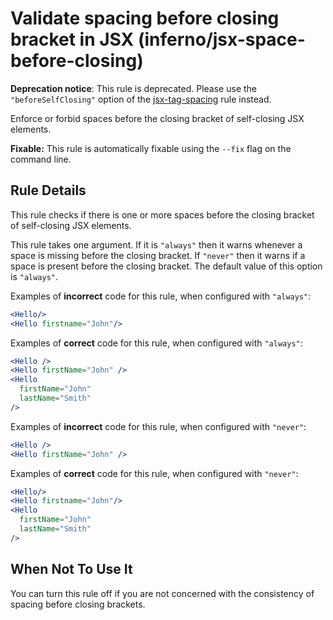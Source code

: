 # Validate spacing before closing bracket in JSX (inferno/jsx-space-before-closing)

**Deprecation notice**: This rule is deprecated. Please use the `"beforeSelfClosing"` option of the [jsx-tag-spacing](https://github.com/infernojs/eslint-plugin-inferno/blob/master/docs/rules/jsx-tag-spacing.md) rule instead.

Enforce or forbid spaces before the closing bracket of self-closing JSX elements.

**Fixable:** This rule is automatically fixable using the `--fix` flag on the command line.

## Rule Details

This rule checks if there is one or more spaces before the closing bracket of self-closing JSX elements.

This rule takes one argument. If it is `"always"` then it warns whenever a space is missing before the closing bracket. If `"never"` then it warns if a space is present before the closing bracket. The default value of this option is `"always"`.

Examples of **incorrect** code for this rule, when configured with `"always"`:

```jsx
<Hello/>
<Hello firstname="John"/>
```

Examples of **correct** code for this rule, when configured with `"always"`:

```jsx
<Hello />
<Hello firstName="John" />
<Hello
  firstName="John"
  lastName="Smith"
/>
```

Examples of **incorrect** code for this rule, when configured with `"never"`:

```jsx
<Hello />
<Hello firstName="John" />
```

Examples of **correct** code for this rule, when configured with `"never"`:

```jsx
<Hello/>
<Hello firstname="John"/>
<Hello
  firstName="John"
  lastName="Smith"
/>
```

## When Not To Use It

You can turn this rule off if you are not concerned with the consistency of spacing before closing brackets.
